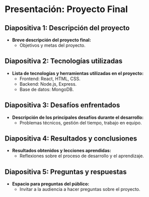 # Presentación: Proyecto Final

## Diapositiva 1: Descripción del proyecto
- **Breve descripción del proyecto final:**
  - Objetivos y metas del proyecto.

## Diapositiva 2: Tecnologías utilizadas
- **Lista de tecnologías y herramientas utilizadas en el proyecto:**
  - Frontend: React, HTML, CSS.
  - Backend: Node.js, Express.
  - Base de datos: MongoDB.

## Diapositiva 3: Desafíos enfrentados
- **Descripción de los principales desafíos durante el desarrollo:**
  - Problemas técnicos, gestión del tiempo, trabajo en equipo.

## Diapositiva 4: Resultados y conclusiones
- **Resultados obtenidos y lecciones aprendidas:**
  - Reflexiones sobre el proceso de desarrollo y el aprendizaje.

## Diapositiva 5: Preguntas y respuestas
- **Espacio para preguntas del público:**
  - Invitar a la audiencia a hacer preguntas sobre el proyecto. 